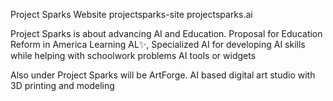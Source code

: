 Project Sparks Website
projectsparks-site
projectsparks.ai


Project Sparks is about advancing AI and Education.
Proposal for Education Reform in America
Learning AL✨, Specialized AI for developing AI skills while helping with schoolwork problems
AI tools or widgets

Also under Project Sparks will be ArtForge. AI based digital art studio with 3D printing and modeling
